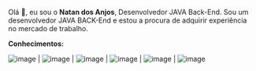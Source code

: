 Olá 👋, eu sou o **Natan dos Anjos**, Desenvolvedor JAVA Back-End.
Sou um desenvolvedor JAVA BACK-End e estou a procura de adquirir experiência no mercado de trabalho.


**Conhecimentos:**

![image](https://user-images.githubusercontent.com/99406765/153464020-54e770d0-77c3-4264-bd14-9fa1bb803849.png) | ![image](https://user-images.githubusercontent.com/99406765/153464158-893d7e2e-6436-40ac-98bd-829b1327fbca.png) | ![image](https://user-images.githubusercontent.com/99406765/153464189-86086d04-9559-4d2f-8467-3467a528b2d4.png) | ![image](https://user-images.githubusercontent.com/99406765/153464266-36693afa-f365-4d46-a802-499257bd670b.png) | ![image](https://user-images.githubusercontent.com/99406765/153464332-737ccecc-f3b2-4714-a1ba-2099e9d07e3a.png) | ![image](https://user-images.githubusercontent.com/99406765/153464873-7ecdaa01-261f-48ae-b273-0fc78123d5ff.png)

